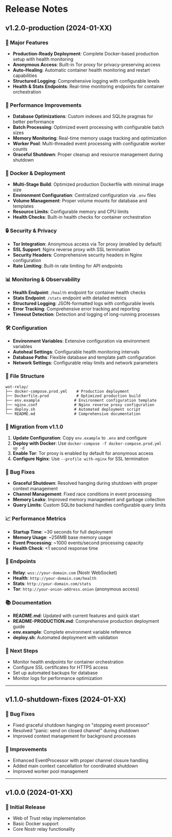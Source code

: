 # Release Notes

## v1.2.0-production (2024-01-XX)

### 🚀 Major Features

- **Production-Ready Deployment**: Complete Docker-based production setup with health monitoring
- **Anonymous Access**: Built-in Tor proxy for privacy-preserving access
- **Auto-Healing**: Automatic container health monitoring and restart capabilities
- **Structured Logging**: Comprehensive logging with configurable levels
- **Health & Stats Endpoints**: Real-time monitoring endpoints for container orchestration

### 🔧 Performance Improvements

- **Database Optimizations**: Custom indexes and SQLite pragmas for better performance
- **Batch Processing**: Optimized event processing with configurable batch sizes
- **Memory Monitoring**: Real-time memory usage tracking and optimization
- **Worker Pool**: Multi-threaded event processing with configurable worker counts
- **Graceful Shutdown**: Proper cleanup and resource management during shutdown

### 🐳 Docker & Deployment

- **Multi-Stage Build**: Optimized production Dockerfile with minimal image size
- **Environment Configuration**: Centralized configuration via `.env` files
- **Volume Management**: Proper volume mounts for database and templates
- **Resource Limits**: Configurable memory and CPU limits
- **Health Checks**: Built-in health checks for container orchestration

### 🔒 Security & Privacy

- **Tor Integration**: Anonymous access via Tor proxy (enabled by default)
- **SSL Support**: Nginx reverse proxy with SSL termination
- **Security Headers**: Comprehensive security headers in Nginx configuration
- **Rate Limiting**: Built-in rate limiting for API endpoints

### 📊 Monitoring & Observability

- **Health Endpoint**: `/health` endpoint for container health checks
- **Stats Endpoint**: `/stats` endpoint with detailed metrics
- **Structured Logging**: JSON-formatted logs with configurable levels
- **Error Tracking**: Comprehensive error tracking and reporting
- **Timeout Detection**: Detection and logging of long-running processes

### 🛠️ Configuration

- **Environment Variables**: Extensive configuration via environment variables
- **Autoheal Settings**: Configurable health monitoring intervals
- **Database Paths**: Flexible database and template path configuration
- **Network Settings**: Configurable relay limits and network parameters

### 📁 File Structure

```
wot-relay/
├── docker-compose.prod.yml    # Production deployment
├── Dockerfile.prod            # Optimized production build
├── env.example               # Environment configuration template
├── nginx.conf                # Nginx reverse proxy configuration
├── deploy.sh                 # Automated deployment script
└── README.md                 # Comprehensive documentation
```

### 🔄 Migration from v1.1.0

1. **Update Configuration**: Copy `env.example` to `.env` and configure
2. **Deploy with Docker**: Use `docker-compose -f docker-compose.prod.yml up -d`
3. **Enable Tor**: Tor proxy is enabled by default for anonymous access
4. **Configure Nginx**: Use `--profile with-nginx` for SSL termination

### 🐛 Bug Fixes

- **Graceful Shutdown**: Resolved hanging during shutdown with proper context management
- **Channel Management**: Fixed race conditions in event processing
- **Memory Leaks**: Improved memory management and garbage collection
- **Query Limits**: Custom SQLite backend handles configurable query limits

### 📈 Performance Metrics

- **Startup Time**: ~30 seconds for full deployment
- **Memory Usage**: ~256MB base memory usage
- **Event Processing**: ~1000 events/second processing capacity
- **Health Check**: <1 second response time

### 🔗 Endpoints

- **Relay**: `wss://your-domain.com` (Nostr WebSocket)
- **Health**: `http://your-domain.com/health`
- **Stats**: `http://your-domain.com/stats`
- **Tor**: `http://your-onion-address.onion` (anonymous access)

### 📚 Documentation

- **README.md**: Updated with current features and quick start
- **README-PRODUCTION.md**: Comprehensive production deployment guide
- **env.example**: Complete environment variable reference
- **deploy.sh**: Automated deployment with validation

### 🎯 Next Steps

- Monitor health endpoints for container orchestration
- Configure SSL certificates for HTTPS access
- Set up automated backups for database
- Monitor logs for performance optimization

---

## v1.1.0-shutdown-fixes (2024-01-XX)

### 🐛 Bug Fixes
- Fixed graceful shutdown hanging on "stopping event processor"
- Resolved "panic: send on closed channel" during shutdown
- Improved context management for background processes

### 🔧 Improvements
- Enhanced EventProcessor with proper channel closure handling
- Added main context cancellation for coordinated shutdown
- Improved worker pool management

---

## v1.0.0 (2024-01-XX)

### 🎉 Initial Release
- Web of Trust relay implementation
- Basic Docker support
- Core Nostr relay functionality
